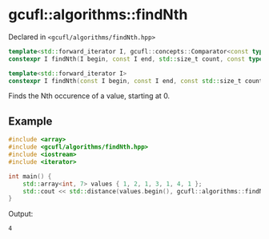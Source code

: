 # gcufl::algorithms::findNth
Declared in `<gcufl/algorithms/findNth.hpp>`
```cpp
template<std::forward_iterator I, gcufl::concepts::Comparator<const typename std::iterator_traits<I>::value_type> F>
constexpr I findNth(I begin, const I end, std::size_t count, const typename std::iterator_traits<I>::value_type& value, const F& comparator) noexcept;

template<std::forward_iterator I>
constexpr I findNth(const I begin, const I end, const std::size_t count, const typename std::iterator_traits<I>::value_type& value) noexcept;
```
Finds the Nth occurence of a value, starting at 0.
## Example
```cpp
#include <array>
#include <gcufl/algorithms/findNth.hpp>
#include <iostream>
#include <iterator>

int main() {
	std::array<int, 7> values { 1, 2, 1, 3, 1, 4, 1 };
	std::cout << std::distance(values.begin(), gcufl::algorithms::findNth(values.begin(), values.end(), 2, 1)) << '\n';
}
```
Output:
```
4
```
